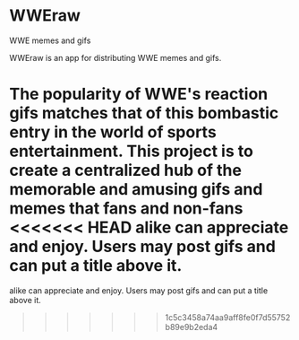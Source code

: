 # WWEraw
WWE memes and gifs

WWEraw is an app for distributing WWE memes and gifs. 

The popularity of WWE's reaction gifs matches that of this bombastic entry in the world of sports entertainment.
This project is to create a centralized hub of the memorable and amusing gifs and memes that fans and non-fans
<<<<<<< HEAD
alike can appreciate and enjoy. Users may post gifs and can put a title above it. 
=======
alike can appreciate and enjoy. Users may post gifs and can put a title above it. 

>>>>>>> 1c5c3458a74aa9aff8fe0f7d55752b89e9b2eda4
